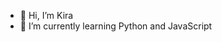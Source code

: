 - 👋 Hi, I’m Kira
- 🌱 I’m currently learning Python and JavaScript

<!---
uukira/uukira is a ✨ special ✨ repository because its `README.md` (this file) appears on your GitHub profile.
You can click the Preview link to take a look at your changes.
--->
